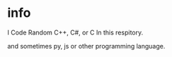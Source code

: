 # info
I Code Random C++, C#, or C In this respitory.

and sometimes py, js or other programming language.
